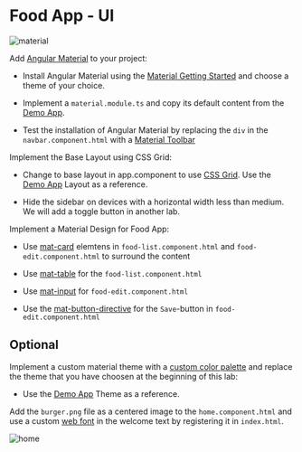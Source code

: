 # Food App - UI

![material](_images/material.jpg)

Add [Angular Material](https://material.angular.io) to your project:

- Install Angular Material using the [Material Getting Started](https://material.angular.io/guide/getting-started) and choose a theme of your choice.

- Implement a `material.module.ts` and copy its default content from the [Demo App](.../../../../demos/05-ui/user-interface/src/app/material.module.ts).

- Test the installation of Angular Material by replacing the `div` in the `navbar.component.html` with a [Material Toolbar](https://material.angular.io/components/toolbar/overview)

Implement the Base Layout using CSS Grid:

- Change to base layout in app.component to use [CSS Grid](https://css-tricks.com/snippets/css/complete-guide-grid/). Use the [Demo App](.../../../../demos/05-ui/user-interface/src/app/app.component.html) Layout as a reference.
    
- Hide the sidebar on devices with a horizontal width less than medium. We will add a toggle button in another lab.

Implement a Material Design for Food App:

- Use [mat-card](https://material.angular.io/components/card/overview) elemtens in `food-list.component.html` and `food-edit.component.html` to surround the content

- Use [mat-table](https://material.angular.io/components/table/overview) for the `food-list.component.html`
- Use [mat-input](https://material.angular.io/components/form-field/overview) for `food-edit.component.html`

- Use the [mat-button-directive](https://material.angular.io/components/button/examples) for the `Save`-button in `food-edit.component.html`

## Optional 

Implement a custom material theme with a [custom color palette](https://material.io/resources/color/#!/?view.left=0&view.right=0) and replace the theme that you have choosen at the beginning of this lab:

- Use the [Demo App](https://github.com/arambazamba/ng-dev/tree/main/Demos/05-UI/UserInterface/src/theme) Theme as a reference.

Add the `burger.png` file as a centered image to the `home.component.html` and use a custom [web font](https://fonts.google.com/) in the welcome text by registering it in `index.html`.

![home](_images/home.jpg)
